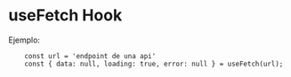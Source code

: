 # useFetch Hook

Ejemplo:

```
	const url = 'endpoint de una api'
	const { data: null, loading: true, error: null } = useFetch(url);
```
